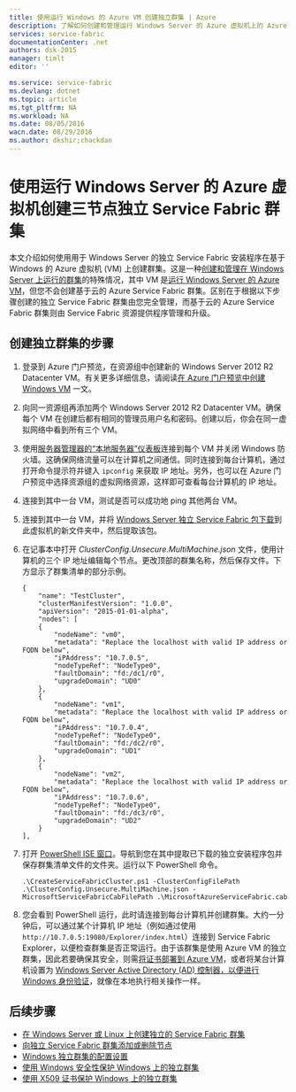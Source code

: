 ```yaml
---
title: 使用运行 Windows 的 Azure VM 创建独立群集 | Azure
description: 了解如何创建和管理运行 Windows Server 的 Azure 虚拟机上的 Azure Service Fabric 群集。
services: service-fabric
documentationCenter: .net
authors: dsk-2015
manager: timlt
editor: ''

ms.service: service-fabric
ms.devlang: dotnet
ms.topic: article
ms.tgt_pltfrm: NA
ms.workload: NA
ms.date: 08/05/2016
wacn.date: 08/29/2016
ms.author: dkshir;chackdan
---
```


# 使用运行 Windows Server 的 Azure 虚拟机创建三节点独立 Service Fabric 群集

本文介绍如何使用用于 Windows Server 的独立 Service Fabric 安装程序在基于 Windows 的 Azure 虚拟机 (VM) 上创建群集。这是一种[创建和管理在 Windows Server 上运行的群集](./service-fabric-cluster-creation-for-windows-server.md)的特殊情况，其中 VM 是[运行 Windows Server 的 Azure VM](../virtual-machines/virtual-machines-windows-hero-tutorial.md)，但您不会创建基于云的 Azure Service Fabric 群集。区别在于根据以下步骤创建的独立 Service Fabric 群集由您完全管理，而基于云的 Azure Service Fabric 群集则由 Service Fabric 资源提供程序管理和升级。

## 创建独立群集的步骤

1. 登录到 Azure 门户预览，在资源组中创建新的 Windows Server 2012 R2 Datacenter VM。有关更多详细信息，请阅读[在 Azure 门户预览中创建 Windows VM](../virtual-machines/virtual-machines-windows-hero-tutorial.md) 一文。
2. 向同一资源组再添加两个 Windows Server 2012 R2 Datacenter VM。确保每个 VM 在创建后都有相同的管理员用户名和密码。创建以后，你会在同一虚拟网络中看到所有三个 VM。
3. 使用[服务器管理器的“本地服务器”仪表板](https://technet.microsoft.com/zh-cn/library/jj134147.aspx)连接到每个 VM 并关闭 Windows 防火墙。这确保网络流量可以在计算机之间通信。同时连接到每台计算机，通过打开命令提示符并键入 `ipconfig` 来获取 IP 地址。另外，也可以在 Azure 门户预览中选择资源组的虚拟网络资源，这样即可查看每台计算机的 IP 地址。
4. 连接到其中一台 VM，测试是否可以成功地 ping 其他两台 VM。
5. 连接到其中一台 VM，并将 [Windows Server 独立 Service Fabric 包下载](http://go.microsoft.com/fwlink/?LinkId=730690)到此虚拟机的新文件夹中，然后提取该包。
6. 在记事本中打开 *ClusterConfig.Unsecure.MultiMachine.json* 文件，使用计算机的三个 IP 地址编辑每个节点。更改顶部的群集名称，然后保存文件。下方显示了群集清单的部分示例。

    ```
    {
        "name": "TestCluster",
        "clusterManifestVersion": "1.0.0",
        "apiVersion": "2015-01-01-alpha",
        "nodes": [
        {
            "nodeName": "vm0",
            "metadata": "Replace the localhost with valid IP address or FQDN below",
            "iPAddress": "10.7.0.5",
            "nodeTypeRef": "NodeType0",
            "faultDomain": "fd:/dc1/r0",
            "upgradeDomain": "UD0"
        },
        {
            "nodeName": "vm1",
            "metadata": "Replace the localhost with valid IP address or FQDN below",
            "iPAddress": "10.7.0.4",
            "nodeTypeRef": "NodeType0",
            "faultDomain": "fd:/dc2/r0",
            "upgradeDomain": "UD1"
        },
        {
            "nodeName": "vm2",
            "metadata": "Replace the localhost with valid IP address or FQDN below",
            "iPAddress": "10.7.0.6",
            "nodeTypeRef": "NodeType0",
            "faultDomain": "fd:/dc3/r0",
            "upgradeDomain": "UD2"
        }
    ],
    ```

7. 打开 [PowerShell ISE 窗口](https://msdn.microsoft.com/zh-cn/powershell/scripting/core-powershell/ise/introducing-the-windows-powershell-ise)。导航到您在其中提取已下载的独立安装程序包并保存群集清单文件的文件夹。运行以下 PowerShell 命令。

    ```
    .\CreateServiceFabricCluster.ps1 -ClusterConfigFilePath .\ClusterConfig.Unsecure.MultiMachine.json -MicrosoftServiceFabricCabFilePath .\MicrosoftAzureServiceFabric.cab
    ```

8. 您会看到 PowerShell 运行，此时请连接到每台计算机并创建群集。大约一分钟后，可以通过某个计算机 IP 地址（例如通过使用 `http://10.7.0.5:19080/Explorer/index.html`）连接到 Service Fabric Explorer，以便检查群集是否正常运行。由于该群集是使用 Azure VM 的独立群集，因此若要确保其安全，则需[将证书部署到 Azure VM](./service-fabric-windows-cluster-x509-security.md)，或者将某台计算机设置为 [Windows Server Active Directory (AD) 控制器，以便进行 Windows 身份验证](./service-fabric-windows-cluster-windows-security.md)，就像在本地执行相关操作一样。

## 后续步骤
- [在 Windows Server 或 Linux 上创建独立的 Service Fabric 群集](./service-fabric-deploy-anywhere.md)
- [向独立 Service Fabric 群集添加或删除节点](./service-fabric-cluster-windows-server-add-remove-nodes.md)
- [Windows 独立群集的配置设置](./service-fabric-cluster-manifest.md)
- [使用 Windows 安全性保护 Windows 上的独立群集](./service-fabric-windows-cluster-windows-security.md)
- [使用 X509 证书保护 Windows 上的独立群集](./service-fabric-windows-cluster-x509-security.md)

<!---HONumber=Mooncake_0822_2016-->